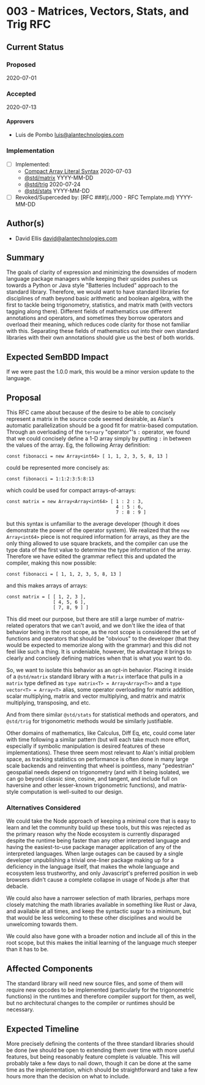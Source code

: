 # 003 - Matrices, Vectors, Stats, and Trig RFC

## Current Status

### Proposed

2020-07-01

### Accepted

2020-07-13

#### Approvers

- Luis de Pombo <luis@alantechnologies.com>

### Implementation

- [ ] Implemented:
  - [Compact Array Literal Syntax](https://github.com/alantech/alan/pull/103) 2020-07-03
  - [@std/matrix](tbd) YYYY-MM-DD
  - [@std/trig](tbd) 2020-07-24
  - [@std/stats](tbd) YYYY-MM-DD
- [ ] Revoked/Superceded by: [RFC ###](./000 - RFC Template.md) YYYY-MM-DD

## Author(s)

- David Ellis <david@alantechnologies.com>

## Summary

The goals of clarity of expression and minimizing the downsides of modern language package managers while keeping their upsides pushes us towards a Python or Java style "Batteries Included" approach to the standard library. Therefore, we would want to have standard libraries for disciplines of math beyond basic arithmetic and boolean algebra, with the first to tackle being trigonometry, statistics, and matrix math (with vectors tagging along there). Different fields of mathematics use different annotations and operators, and sometimes they borrow operators and overload their meaning, which reduces code clarity for those not familiar with this. Separating these fields of mathematics out into their own standard libraries with their own annotations should give us the best of both worlds.

## Expected SemBDD Impact

If we were past the 1.0.0 mark, this would be a minor version update to the language.

## Proposal

This RFC came about because of the desire to be able to concisely represent a matrix in the source code seemed desirable, as Alan's automatic parallelization should be a good fit for matrix-based computation. Through an overloading of the `ternary` "operator"'s `:` operator, we found that we could concisely define a 1-D array simply by putting `:` in between the values of the array. Eg, the following Array definition:

```ln
const fibonacci = new Array<int64> [ 1, 1, 2, 3, 5, 8, 13 ]
```

could be represented more concisely as:

```ln
const fibonacci = 1:1:2:3:5:8:13
```

which could be used for compact arrays-of-arrays:

```ln
const matrix = new Array<Array<int64> [ 1 : 2 : 3,
                                        4 : 5 : 6,
                                        7 : 8 : 9 ]
```

but this syntax is unfamiliar to the average developer (though it does demonstrate the power of the operator system). We realized that the `new Array<int64>` piece is not required information for arrays, as they are the only thing allowed to use square brackets, and the compiler can use the type data of the first value to determine the type information of the array. Therefore we have edited the grammar reflect this and updated the compiler, making this now possible:

```ln
const fibonacci = [ 1, 1, 2, 3, 5, 8, 13 ]
```

and this makes arrays of arrays:

```ln
const matrix = [ [ 1, 2, 3 ],
                 [ 4, 5, 6 ],
                 [ 7, 8, 9 ] ]
```

This did meet our purpose, but there are still a large number of matrix-related operators that we can't avoid, and we don't like the idea of that behavior being in the root scope, as the root scope is considered the set of functions and operators that should be "obvious" to the developer (that they would be expected to memorize along with the grammar) and this did not feel like such a thing. It is undeniable, however, the advantage it brings to clearly and concisely defining matrices when that is what you want to do.

So, we want to isolate this behavior as an opt-in behavior. Placing it inside of a `@std/matrix` standard library with a `Matrix` interface that pulls in a `matrix` type defined as `type matrix<T> = Array<Array<T>>` and a `type vector<T> = Array<T>` alias, some operator overloading for matrix addition, scalar multiplying, matrix and vector multiplying, and matrix and matrix multiplying, transposing, and etc.

And from there similar `@std/stats` for statistical methods and operators, and `@std/trig` for trigonometric methods would be similarly justifiable.

Other domains of mathematics, like Calculus, Diff Eq, etc, could come later with time following a similar pattern (but will each take much more effort, especially if symbolic manipulation is desired features of these implementations). These three seem most relevant to Alan's initial problem space, as tracking statistics on performance is often done in many large scale backends and reinventing that wheel is pointless, many "pedestrian" geospatial needs depend on trigonometry (and with it being isolated, we can go beyond classic sine, cosine, and tangent, and include full on haversine and other lesser-known trigonometric functions), and matrix-style computation is well-suited to our design.

### Alternatives Considered

We could take the Node approach of keeping a minimal core that is easy to learn and let the community build up these tools, but this was rejected as the primary reason why the Node ecosystem is currently disparaged despite the runtime being faster than any other interpreted language and having the easiest-to-use package manager application of any of the interpreted languages. When large outages can be caused by a single developer unpublishing a trivial one-liner package making up for a deficiency in the language itself, that makes the whole language and ecosystem less trustworthy, and only Javascript's preferred position in web browsers didn't cause a complete collapse in usage of Node.js after that debacle.

We could also have a narrower selection of math libraries, perhaps more closely matching the math libraries available in something like Rust or Java, and available at all times, and keep the syntactic sugar to a minimum, but that would be less welcoming to these other disciplines and would be unwelcoming towards them.

We could also have gone with a broader notion and include all of this in the root scope, but this makes the initial learning of the language much steeper than it has to be.

## Affected Components

The standard library will need new source files, and some of them will require new opcodes to be implemented (particularly for the trigonometric functions) in the runtimes and therefore compiler support for them, as well, but no architectural changes to the compiler or runtimes should be necessary.

## Expected Timeline

More precisely defining the contents of the three standard libraries should be done (we should be open to extending them over time with more useful features, but being reasonably feature complete is valuable. This will probably take a few days to nail down, though it can be done at the same time as the implementation, which should be straightforward and take a few hours more than the decision on what to include.
